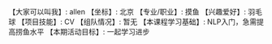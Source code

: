 【大家可以叫我】: allen
【坐标】: 北京
【专业/职业】: 摸鱼
【兴趣爱好】: 羽毛球
【项目技能】: CV
【组队情况】: 暂无
【本课程学习基础】: NLP入门，急需提高捞鱼水平
【本期活动目标】: 一起学习进步